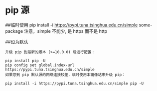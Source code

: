 # pip  源


##临时使用
    pip install -i https://pypi.tuna.tsinghua.edu.cn/simple some-package
    注意，simple 不能少, 是 https 而不是 http

##设为默认
```
升级 pip 到最新的版本 (>=10.0.0) 后进行配置：

pip install pip -U
pip config set global.index-url https://pypi.tuna.tsinghua.edu.cn/simple
如果您到 pip 默认源的网络连接较差，临时使用本镜像站来升级 pip：

pip install -i https://pypi.tuna.tsinghua.edu.cn/simple pip -U
```